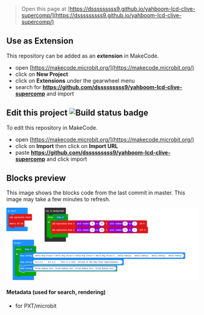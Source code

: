 
> Open this page at [https://dsssssssss9.github.io/yahboom-lcd-clive-supercomp/](https://dsssssssss9.github.io/yahboom-lcd-clive-supercomp/)

## Use as Extension

This repository can be added as an **extension** in MakeCode.

* open [https://makecode.microbit.org/](https://makecode.microbit.org/)
* click on **New Project**
* click on **Extensions** under the gearwheel menu
* search for **https://github.com/dsssssssss9/yahboom-lcd-clive-supercomp** and import

## Edit this project ![Build status badge](https://github.com/dsssssssss9/yahboom-lcd-clive-supercomp/workflows/MakeCode/badge.svg)

To edit this repository in MakeCode.

* open [https://makecode.microbit.org/](https://makecode.microbit.org/)
* click on **Import** then click on **Import URL**
* paste **https://github.com/dsssssssss9/yahboom-lcd-clive-supercomp** and click import

## Blocks preview

This image shows the blocks code from the last commit in master.
This image may take a few minutes to refresh.

![A rendered view of the blocks](https://github.com/dsssssssss9/yahboom-lcd-clive-supercomp/raw/master/.github/makecode/blocks.png)

#### Metadata (used for search, rendering)

* for PXT/microbit
<script src="https://makecode.com/gh-pages-embed.js"></script><script>makeCodeRender("{{ site.makecode.home_url }}", "{{ site.github.owner_name }}/{{ site.github.repository_name }}");</script>

